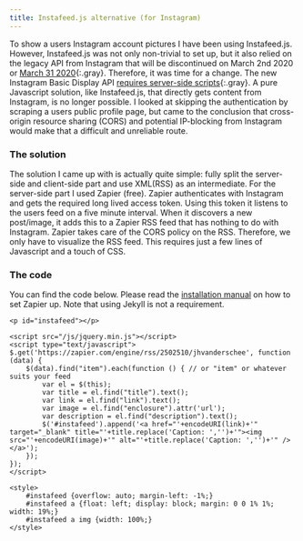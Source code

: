 ```yaml
---
title: Instafeed.js alternative (for Instagram)
---
```


To show a users Instagram account pictures I have been using Instafeed.js. However, Instafeed.js was not only non-trivial to set up, but it also relied on the legacy API from Instagram that will be discontinued on March 2nd 2020 or [March 31 2020](https://developers.facebook.com/blog/post/2020/01/14/instagram-basic-display-api-long-lived-access-tokens-available/){:.gray}. Therefore, it was time for a change. The new Instagram Basic Display API [requires server-side scripts](https://github.com/stevenschobert/instafeed.js/issues/635#issuecomment-576473432){:.gray}. A pure Javascript solution, like Instafeed.js, that directly gets content from Instagram, is no longer possible. I looked at skipping the authentication by scraping a users public profile page, but came to the conclusion that cross-origin resource sharing (CORS) and potential IP-blocking from Instagram would make that a difficult and unreliable route.

### The solution

The solution I came up with is actually quite simple: fully split the server-side and client-side part and use XML(RSS) as an intermediate. For the server-side part I used Zapier (free). Zapier authenticates with Instagram and gets the required long lived access token. Using this token it listens to the users feed on a five minute interval. When it discovers a new post/image, it adds this to a Zapier RSS feed that has nothing to do with Instagram. Zapier takes care of the CORS policy on the RSS. Therefore, we only have to visualize the RSS feed. This requires just a few lines of Javascript and a touch of CSS.

### The code

You can find the code below. Please read the [installation manual](https://jekyllcodex.org/without-plugin/instagram/) on how to set Zapier up. Note that using Jekyll is not a requirement.

```
<p id="instafeed"></p>

<script src="/js/jquery.min.js"></script>
<script type="text/javascript">
$.get('https://zapier.com/engine/rss/2502510/jhvanderschee', function (data) {
    $(data).find("item").each(function () { // or "item" or whatever suits your feed
        var el = $(this);
        var title = el.find("title").text();
        var link = el.find("link").text();
        var image = el.find("enclosure").attr('url');
        var description = el.find("description").text();
        $('#instafeed').append('<a href="'+encodeURI(link)+'" target="_blank" title="'+title.replace('Caption: ','')+'"><img src="'+encodeURI(image)+'" alt="'+title.replace('Caption: ','')+'" /></a>');
    });
});
</script>

<style>
    #instafeed {overflow: auto; margin-left: -1%;}
    #instafeed a {float: left; display: block; margin: 0 0 1% 1%; width: 19%;}
    #instafeed a img {width: 100%;}
</style>
```